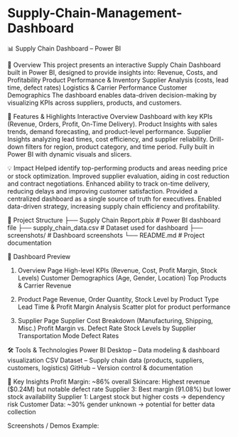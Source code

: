 # Supply-Chain-Management-Dashboard
📊 Supply Chain Dashboard – Power BI

🚀 Overview
This project presents an interactive Supply Chain Dashboard built in Power BI, designed to provide insights into:
Revenue, Costs, and Profitability 
Product Performance & Inventory
Supplier Analysis (costs, lead time, defect rates)
Logistics & Carrier Performance
Customer Demographics
The dashboard enables data-driven decision-making by visualizing KPIs across suppliers, products, and customers.

🚀 Features & Highlights
Interactive Overview Dashboard with key KPIs (Revenue, Orders, Profit, On-Time Delivery).
Product Insights with sales trends, demand forecasting, and product-level performance.
Supplier Insights analyzing lead times, cost efficiency, and supplier reliability.
Drill-down filters for region, product category, and time period.
Fully built in Power BI with dynamic visuals and slicers.

💡 Impact
Helped identify top-performing products and areas needing price or stock optimization.
Improved supplier evaluation, aiding in cost reduction and contract negotiations.
Enhanced ability to track on-time delivery, reducing delays and improving customer satisfaction.
Provided a centralized dashboard as a single source of truth for executives.
Enabled data-driven strategy, increasing supply chain efficiency and profitability.

📂 Project Structure
├── Supply Chain Report.pbix   # Power BI dashboard file
├── supply_chain_data.csv      # Dataset used for dashboard
├── screenshots/               # Dashboard screenshots
└── README.md                  # Project documentation

📸 Dashboard Preview
1. Overview Page
High-level KPIs (Revenue, Cost, Profit Margin, Stock Levels)
Customer Demographics (Age, Gender, Location)
Top Products & Carrier Revenue

2. Product Page
Revenue, Order Quantity, Stock Level by Product Type
Lead Time & Profit Margin Analysis
Scatter plot for product performance

3. Supplier Page
Supplier Cost Breakdown (Manufacturing, Shipping, Misc.)
Profit Margin vs. Defect Rate
Stock Levels by Supplier
Transportation Mode Defect Rates

🛠 Tools & Technologies
Power BI Desktop – Data modeling & dashboard visualization
CSV Dataset – Supply chain data (products, suppliers, customers, logistics)
GitHub – Version control & documentation

🔑 Key Insights
Profit Margin: ~86% overall
Skincare: Highest revenue ($0.24M) but notable defect rate
Supplier 3: Best margin (91.08%) but lower stock availability
Supplier 1: Largest stock but higher costs → dependency risk
Customer Data: ~30% gender unknown → potential for better data collection

Screenshots / Demos
Example: 








